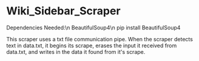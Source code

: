 # Wiki_Sidebar_Scraper

Dependencies Needed:\n
BeautifulSoup4\n
pip install BeautifulSoup4

This scraper uses a txt file communication pipe. When the scraper detects text in data.txt, it begins its scrape, erases the input it received from
data.txt, and writes in the data it found from it's scrape. 
